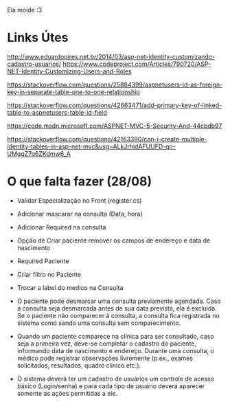 Ela moide :3

# Links Útes

http://www.eduardopires.net.br/2014/03/asp-net-identity-customizando-cadastro-usuarios/
https://www.codeproject.com/Articles/790720/ASP-NET-Identity-Customizing-Users-and-Roles

https://stackoverflow.com/questions/25884399/aspnetusers-id-as-foreign-key-in-separate-table-one-to-one-relationship

https://stackoverflow.com/questions/42663471/add-primary-key-of-linked-table-to-aspnetusers-table-id-field

https://code.msdn.microsoft.com/ASPNET-MVC-5-Security-And-44cbdb97

https://stackoverflow.com/questions/42163390/can-i-create-multiple-identity-tables-in-asp-net-mvc&usg=ALkJrhidAFUUFD-qn-UMggZ7q6ZKdmw6_A


# O que falta fazer (28/08)

- Validar Especialização no Front (register.cs)
- Adicionar mascarar na consulta (Data, hora)
- Adicionar Required na consulta
- Opção de Criar paciente remover os campos de endereço e data de nascimento
- Required Paciente
- Criar filtro no Paciente
- Trocar a label do medico na Consulta

- O paciente pode desmarcar uma consulta previamente agendada. Caso a consulta seja desmarcada antes de sua data prevista, ela é excluída. Se o paciente não comparecer à consulta, a consulta fica registrada no sistema como sendo uma consulta sem comparecimento. 

- Quando um paciente comparece na clínica para ser consultado, caso seja a primeira vez, deve-se completar o cadastro do paciente, informando data de nascimento e endereço. Durante uma consulta, o médico pode registrar observações livremente (p.ex., exames solicitados, resultados, quadro clínico etc.).

- O sistema deverá ter um cadastro de usuários um controle de acesso básico (Login/senha) e para cada tipo de usuário deverá aparecer somente as ações permitidas a ele.
